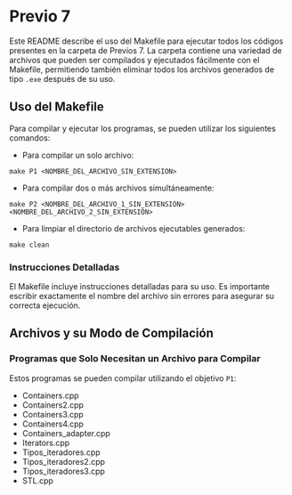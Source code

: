 # Previo 7

Este README describe el uso del Makefile para ejecutar todos los códigos presentes en la carpeta de Previos 7. La carpeta contiene una variedad de archivos que pueden ser compilados y ejecutados fácilmente con el Makefile, permitiendo también eliminar todos los archivos generados de tipo `.exe` después de su uso.

## Uso del Makefile

Para compilar y ejecutar los programas, se pueden utilizar los siguientes comandos:

- Para compilar un solo archivo:
```
make P1 <NOMBRE_DEL_ARCHIVO_SIN_EXTENSIÓN>
```

- Para compilar dos o más archivos simultáneamente:
```
make P2 <NOMBRE_DEL_ARCHIVO_1_SIN_EXTENSIÓN> <NOMBRE_DEL_ARCHIVO_2_SIN_EXTENSIÓN>
```

- Para limpiar el directorio de archivos ejecutables generados:
```
make clean
```


### Instrucciones Detalladas

El Makefile incluye instrucciones detalladas para su uso. Es importante escribir exactamente el nombre del archivo sin errores para asegurar su correcta ejecución.

## Archivos y su Modo de Compilación

### Programas que Solo Necesitan un Archivo para Compilar

Estos programas se pueden compilar utilizando el objetivo `P1`:

- Containers.cpp
- Containers2.cpp
- Containers3.cpp
- Containers4.cpp
- Containers_adapter.cpp
- Iterators.cpp
- Tipos_iteradores.cpp
- Tipos_iteradores2.cpp
- Tipos_iteradores3.cpp
- STL.cpp